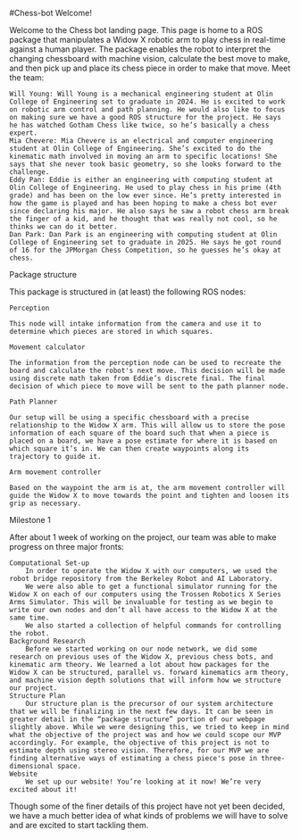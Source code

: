 #Chess-bot
Welcome!

Welcome to the Chess bot landing page. This page is home to a ROS package that manipulates a Widow X robotic arm to play chess in real-time against a human player. The package enables the robot to interpret the changing chessboard with machine vision, calculate the best move to make, and then pick up and place its chess piece in order to make that move.
Meet the team:

    Will Young: Will Young is a mechanical engineering student at Olin College of Engineering set to graduate in 2024. He is excited to work on robotic arm control and path planning. He would also like to focus on making sure we have a good ROS structure for the project. He says he has watched Gotham Chess like twice, so he’s basically a chess expert.
    Mia Chevere: Mia Chevere is an electrical and computer engineering student at Olin College of Engineering. She’s excited to do the kinematic math involved in moving an arm to specific locations! She says that she never took basic geometry, so she looks forward to the challenge.
    Eddy Pan: Eddie is either an engineering with computing student at Olin College of Engineering. He used to play chess in his prime (4th grade) and has been on the low ever since. He’s pretty interested in how the game is played and has been hoping to make a chess bot ever since declaring his major. He also says he saw a robot chess arm break the finger of a kid, and he thought that was really not cool, so he thinks we can do it better.
    Dan Park: Dan Park is an engineering with computing student at Olin College of Engineering set to graduate in 2025. He says he got round of 16 for the JPMorgan Chess Competition, so he guesses he’s okay at chess.

Package structure

This package is structured in (at least) the following ROS nodes:

    Perception

    This node will intake information from the camera and use it to determine which pieces are stored in which squares.

    Movement calculator

    The information from the perception node can be used to recreate the board and calculate the robot's next move. This decision will be made using discrete math taken from Eddie’s discrete final. The final decision of which piece to move will be sent to the path planner node.

    Path Planner

    Our setup will be using a specific chessboard with a precise relationship to the Widow X arm. This will allow us to store the pose information of each square of the board such that when a piece is placed on a board, we have a pose estimate for where it is based on which square it’s in. We can then create waypoints along its trajectory to guide it.

    Arm movement controller

    Based on the waypoint the arm is at, the arm movement controller will guide the Widow X to move towards the point and tighten and loosen its grip as necessary.

Milestone 1

After about 1 week of working on the project, our team was able to make progress on three major fronts:

    Computational Set-up
        In order to operate the Widow X with our computers, we used the robot bridge repository from the Berkeley Robot and AI Laboratory.
        We were also able to get a functional simulator running for the Widow X on each of our computers using the Trossen Robotics X Series Arms Simulator. This will be invaluable for testing as we begin to write our own nodes and don’t all have access to the Widow X at the same time.
        We also started a collection of helpful commands for controlling the robot.
    Background Research
        Before we started working on our node network, we did some research on previous uses of the Widow X, previous chess bots, and kinematic arm theory. We learned a lot about how packages for the Widow X can be structured, parallel vs. forward kinematics arm theory, and machine vision depth solutions that will inform how we structure our project.
    Structure Plan
        Our structure plan is the precursor of our system architecture that we will be finalizing in the next few days. It can be seen in greater detail in the “package structure” portion of our webpage slightly above. While we were designing this, we tried to keep in mind what the objective of the project was and how we could scope our MVP accordingly. For example, the objective of this project is not to estimate depth using stereo vision. Therefore, for our MVP we are finding alternative ways of estimating a chess piece's pose in three-dimensional space.
    Website
        We set up our website! You’re looking at it now! We’re very excited about it!

Though some of the finer details of this project have not yet been decided, we have a much better idea of what kinds of problems we will have to solve and are excited to start tackling them.


